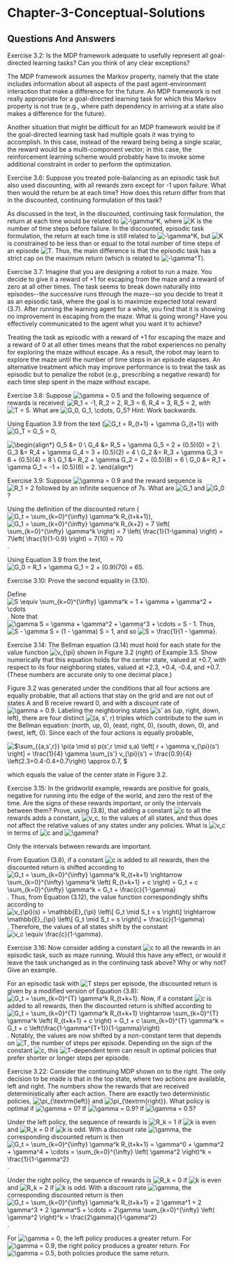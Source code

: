 # Chapter-3-Conceptual-Solutions

## Questions And Answers
Exercise 3.2: Is the MDP framework adequate to usefully represent all goal-directed learning tasks? Can you think of any clear exceptions?

The MDP framework assumes the Markov property, namely that the state includes information about all aspects of the past agent-environment interaction that make a difference for the future.  An MDP framework is not really appropriate for a goal-directed learning task for which this Markov property is not true (e.g., where path dependency in arriving at a state also makes a difference for the future).

Another situation that might be difficult for an MDP framework would be if the goal-directed learning task had multiple goals it was trying to accomplish.  In this case, instead of the reward being being a single scalar, the reward would be a multi-component vector; in this case, the reinforcement learning scheme would probably have to invoke some additional constraint in order to perform the optimization.

Exercise 3.6: Suppose you treated pole-balancing as an episodic task but also used discounting, with all rewards zero except for -1 upon failure. What then would the return be at each time? How does this return differ from that in the discounted, continuing formulation of this task?

As discussed in the text, in the discounted, continuing task formulation, the return at each time would be related to ![$-\gamma^K$](https://render.githubusercontent.com/render/math?math=%24-%5Cgamma%5EK%24), where ![$K$](https://render.githubusercontent.com/render/math?math=%24K%24) is the number of time steps before failure.  In the discounted, episodic task formulation, the return at each time is still related to ![$-\gamma^K$](https://render.githubusercontent.com/render/math?math=%24-%5Cgamma%5EK%24), but ![$K$](https://render.githubusercontent.com/render/math?math=%24K%24) is constrained to be less than or equal to the total number of time steps of an episode ![$T$](https://render.githubusercontent.com/render/math?math=%24T%24).  Thus, the main difference is that the episodic task has a strict cap on the maximum return (which is related to ![$-\gamma^T$](https://render.githubusercontent.com/render/math?math=%24-%5Cgamma%5ET%24)).

Exercise 3.7: Imagine that you are designing a robot to run a maze. You decide to give it a reward of +1 for escaping from the maze and a reward of zero at all other times. The task seems to break down naturally into episodes--the successive runs through the maze--so you decide to treat it as an episodic task, where the goal is to maximize expected total reward (3.7). After running the learning agent for a while, you find that it is showing no improvement in escaping from the maze. What is going wrong? Have you effectively communicated to the agent what you want it to achieve?

Treating the task as episodic with a reward of +1 for escaping the maze and a reward of 0 at all other times means that the robot experiences no penalty for exploring the maze without escape. As a result, the robot may learn to explore the maze until the number of time steps in an episode elapses.  An alternative treatment which may improve performance is to treat the task as episodic but to penalize the robot (e.g., prescribing a negative reward) for each time step spent in the maze without escape.

Exercise 3.8: Suppose ![$\gamma = 0.5$](https://render.githubusercontent.com/render/math?math=%24%5Cgamma%20%3D%200.5%24) and the following sequence of rewards is received: ![$R_1 = -1, R_2 = 2, R_3 = 6, R_4 = 3, R_5 = 2$](https://render.githubusercontent.com/render/math?math=%24R_1%20%3D%20-1%2C%20R_2%20%3D%202%2C%20R_3%20%3D%206%2C%20R_4%20%3D%203%2C%20R_5%20%3D%202%24), with ![$T = 5$](https://render.githubusercontent.com/render/math?math=%24T%20%3D%205%24). What are ![$G_0, G_1, \cdots, G_5$](https://render.githubusercontent.com/render/math?math=%24G_0%2C%20G_1%2C%20%5Ccdots%2C%20G_5%24)? Hint: Work backwards.

Using Equation 3.9 from the text (![$G_t = R_{t+1} + \gamma G_{t+1}$](https://render.githubusercontent.com/render/math?math=%24G_t%20%3D%20R_%7Bt%2B1%7D%20%2B%20%5Cgamma%20G_%7Bt%2B1%7D%24)) with ![$G_T = G_5 = 0$](https://render.githubusercontent.com/render/math?math=%24G_T%20%3D%20G_5%20%3D%200%24),

![\begin{align*} G_5 &= 0 \\ G_4 &= R_5 + \gamma G_5 = 2 + (0.5)(0) = 2 \\ G_3 &= R_4 + \gamma G_4 = 3 + (0.5)(2) = 4 \\ G_2 &= R_3 + \gamma G_3 = 6 + (0.5)(4) = 8 \\ G_1 &= R_2 + \gamma G_2 = 2 + (0.5)(8) = 6 \\ G_0 &= R_1 + \gamma G_1 = -1 + (0.5)(6) = 2. \end{align*}](https://render.githubusercontent.com/render/math?math=%5Cbegin%7Balign*%7D%20G_5%20%26%3D%200%20%5C%5C%20G_4%20%26%3D%20R_5%20%2B%20%5Cgamma%20G_5%20%3D%202%20%2B%20(0.5)(0)%20%3D%202%20%5C%5C%20G_3%20%26%3D%20R_4%20%2B%20%5Cgamma%20G_4%20%3D%203%20%2B%20(0.5)(2)%20%3D%204%20%5C%5C%20G_2%20%26%3D%20R_3%20%2B%20%5Cgamma%20G_3%20%3D%206%20%2B%20(0.5)(4)%20%3D%208%20%5C%5C%20G_1%20%26%3D%20R_2%20%2B%20%5Cgamma%20G_2%20%3D%202%20%2B%20(0.5)(8)%20%3D%206%20%5C%5C%20G_0%20%26%3D%20R_1%20%2B%20%5Cgamma%20G_1%20%3D%20-1%20%2B%20(0.5)(6)%20%3D%202.%20%5Cend%7Balign*%7D)


Exercise 3.9: Suppose ![$\gamma = 0.9$](https://render.githubusercontent.com/render/math?math=%24%5Cgamma%20%3D%200.9%24) and the reward sequence is ![$R_1 = 2$](https://render.githubusercontent.com/render/math?math=%24R_1%20%3D%202%24) followed by an infinite sequence of 7s. What are ![$G_1$](https://render.githubusercontent.com/render/math?math=%24G_1%24) and ![$G_0$](https://render.githubusercontent.com/render/math?math=%24G_0%24)?

Using the definition of the discounted return (![$G_t = \sum_{k=0}^{\infty} \gamma^k R_{t+k+1}$](https://render.githubusercontent.com/render/math?math=%24G_t%20%3D%20%5Csum_%7Bk%3D0%7D%5E%7B%5Cinfty%7D%20%5Cgamma%5Ek%20R_%7Bt%2Bk%2B1%7D%24)), ![$G_1 = \sum_{k=0}^{\infty} \gamma^k R_{k+2} = 7 \left( \sum_{k=0}^{\infty} \gamma^k \right) = 7 \left( \frac{1}{1-\gamma} \right) = 7\left( \frac{1}{1-0.9} \right) = 7(10) = 70$](https://render.githubusercontent.com/render/math?math=%24G_1%20%3D%20%5Csum_%7Bk%3D0%7D%5E%7B%5Cinfty%7D%20%5Cgamma%5Ek%20R_%7Bk%2B2%7D%20%3D%207%20%5Cleft(%20%5Csum_%7Bk%3D0%7D%5E%7B%5Cinfty%7D%20%5Cgamma%5Ek%20%5Cright)%20%3D%207%20%5Cleft(%20%5Cfrac%7B1%7D%7B1-%5Cgamma%7D%20%5Cright)%20%3D%207%5Cleft(%20%5Cfrac%7B1%7D%7B1-0.9%7D%20%5Cright)%20%3D%207(10)%20%3D%2070%24).

Using Equation 3.9 from the text, ![$G_0 = R_1 + \gamma G_1 = 2 + (0.9)(70) = 65$](https://render.githubusercontent.com/render/math?math=%24G_0%20%3D%20R_1%20%2B%20%5Cgamma%20G_1%20%3D%202%20%2B%20(0.9)(70)%20%3D%2065%24).

Exercise 3.10: Prove the second equality in (3.10).

Define ![$S \equiv \sum_{k=0}^{\infty} \gamma^k = 1 + \gamma + \gamma^2 + \cdots$](https://render.githubusercontent.com/render/math?math=%24S%20%5Cequiv%20%5Csum_%7Bk%3D0%7D%5E%7B%5Cinfty%7D%20%5Cgamma%5Ek%20%3D%201%20%2B%20%5Cgamma%20%2B%20%5Cgamma%5E2%20%2B%20%5Ccdots%24).  Note that ![$\gamma S = \gamma + \gamma^2 + \gamma^3 + \cdots = S - 1$](https://render.githubusercontent.com/render/math?math=%24%5Cgamma%20S%20%3D%20%5Cgamma%20%2B%20%5Cgamma%5E2%20%2B%20%5Cgamma%5E3%20%2B%20%5Ccdots%20%3D%20S%20-%201%24).  Thus, ![$S - \gamma S = (1 - \gamma) S = 1$](https://render.githubusercontent.com/render/math?math=%24S%20-%20%5Cgamma%20S%20%3D%20(1%20-%20%5Cgamma)%20S%20%3D%201%24), and so ![$S = \frac{1}{1 - \gamma}$](https://render.githubusercontent.com/render/math?math=%24S%20%3D%20%5Cfrac%7B1%7D%7B1%20-%20%5Cgamma%7D%24).

Exercise 3.14: The Bellman equation (3.14) must hold for each state for the value function ![$v_{\pi}$](https://render.githubusercontent.com/render/math?math=%24v_%7B%5Cpi%7D%24) shown in Figure 3.2 (right) of Example 3.5. Show numerically that this equation holds for the center state, valued at +0.7, with respect to its four neighboring states, valued at +2.3, +0.4, -0.4, and +0.7. (These numbers are accurate only to one decimal place.)

Figure 3.2 was generated under the conditions that all four actions are equally probable, that all actions that stay on the grid and are not out of states A and B receive reward 0, and with a discount rate of ![$\gamma = 0.9$](https://render.githubusercontent.com/render/math?math=%24%5Cgamma%20%3D%200.9%24).  Labeling the neighboring states ![$s'$](https://render.githubusercontent.com/render/math?math=%24s'%24) as (up, right, down, left), there are four distinct ![$(a, s', r)$](https://render.githubusercontent.com/render/math?math=%24(a%2C%20s'%2C%20r)%24) triples which contribute to the sum in the Bellman equation: (north, up, 0), (east, right, 0), (south, down, 0), and (west, left, 0).  Since each of the four actions is equally probable,

![$\sum_{\{a,s',r\}} \pi(a \mid s) p(s',r \mid s,a) \left\[ r + \gamma v_{\pi}(s') \right\] = \frac{1}{4} \gamma \sum_{s'} v_{\pi}(s') = \frac{0.9}{4} \left(2.3+0.4-0.4+0.7\right) \approx 0.7, $](https://render.githubusercontent.com/render/math?math=%24%5Csum_%7B%5C%7Ba%2Cs'%2Cr%5C%7D%7D%20%5Cpi(a%20%5Cmid%20s)%20p(s'%2Cr%20%5Cmid%20s%2Ca)%20%5Cleft%5B%20r%20%2B%20%5Cgamma%20v_%7B%5Cpi%7D(s')%20%5Cright%5D%20%3D%20%5Cfrac%7B1%7D%7B4%7D%20%5Cgamma%20%5Csum_%7Bs'%7D%20v_%7B%5Cpi%7D(s')%20%3D%20%5Cfrac%7B0.9%7D%7B4%7D%20%5Cleft(2.3%2B0.4-0.4%2B0.7%5Cright)%20%5Capprox%200.7%2C%20%24)

which equals the value of the center state in Figure 3.2.

Exercise 3.15: In the gridworld example, rewards are positive for goals, negative for running into the edge of the world, and zero the rest of the time. Are the signs of these rewards important, or only the intervals between them? Prove, using (3.8), that adding a constant ![$c$](https://render.githubusercontent.com/render/math?math=%24c%24) to all the rewards adds a constant, ![$v_c$](https://render.githubusercontent.com/render/math?math=%24v_c%24), to the values of all states, and thus does not affect the relative values of any states under any policies. What is ![$v_c$](https://render.githubusercontent.com/render/math?math=%24v_c%24) in terms of ![$c$](https://render.githubusercontent.com/render/math?math=%24c%24) and ![$\gamma$](https://render.githubusercontent.com/render/math?math=%24%5Cgamma%24)?

Only the intervals between rewards are important.

From Equation (3.8), if a constant ![$c$](https://render.githubusercontent.com/render/math?math=%24c%24) is added to all rewards, then the discounted return is shifted according to ![$G_t = \sum_{k=0}^{\infty} \gamma^k R_{t+k+1} \rightarrow \sum_{k=0}^{\infty} \gamma^k \left( R_{t+k+1} + c \right) = G_t + c \sum_{k=0}^{\infty} \gamma^k = G_t + \frac{c}{1-\gamma}$](https://render.githubusercontent.com/render/math?math=%24G_t%20%3D%20%5Csum_%7Bk%3D0%7D%5E%7B%5Cinfty%7D%20%5Cgamma%5Ek%20R_%7Bt%2Bk%2B1%7D%20%5Crightarrow%20%5Csum_%7Bk%3D0%7D%5E%7B%5Cinfty%7D%20%5Cgamma%5Ek%20%5Cleft(%20R_%7Bt%2Bk%2B1%7D%20%2B%20c%20%5Cright)%20%3D%20G_t%20%2B%20c%20%5Csum_%7Bk%3D0%7D%5E%7B%5Cinfty%7D%20%5Cgamma%5Ek%20%3D%20G_t%20%2B%20%5Cfrac%7Bc%7D%7B1-%5Cgamma%7D%24).  Thus, from Equation (3.12), the value function correspondingly shifts according to ![$v_{\pi}(s) = \mathbb{E}_{\pi} \left\[ G_t \mid S_t = s \right\] \rightarrow \mathbb{E}_{\pi} \left\[ G_t \mid S_t = s \right\] + \frac{c}{1-\gamma}$](https://render.githubusercontent.com/render/math?math=%24v_%7B%5Cpi%7D(s)%20%3D%20%5Cmathbb%7BE%7D_%7B%5Cpi%7D%20%5Cleft%5B%20G_t%20%5Cmid%20S_t%20%3D%20s%20%5Cright%5D%20%5Crightarrow%20%5Cmathbb%7BE%7D_%7B%5Cpi%7D%20%5Cleft%5B%20G_t%20%5Cmid%20S_t%20%3D%20s%20%5Cright%5D%20%2B%20%5Cfrac%7Bc%7D%7B1-%5Cgamma%7D%24).  Therefore, the values of all states shift by the constant ![$v_c \equiv \frac{c}{1-\gamma}$](https://render.githubusercontent.com/render/math?math=%24v_c%20%5Cequiv%20%5Cfrac%7Bc%7D%7B1-%5Cgamma%7D%24).

Exercise 3.16: Now consider adding a constant ![$c$](https://render.githubusercontent.com/render/math?math=%24c%24) to all the rewards in an episodic task, such as maze running. Would this have any effect, or would it leave the task unchanged as in the continuing task above? Why or why not? Give an example.

For an episodic task with ![$T$](https://render.githubusercontent.com/render/math?math=%24T%24) steps per episode, the discounted return is given by a modified version of Equation (3.8): ![$G_t = \sum_{k=0}^{T} \gamma^k R_{t+k+1}$](https://render.githubusercontent.com/render/math?math=%24G_t%20%3D%20%5Csum_%7Bk%3D0%7D%5E%7BT%7D%20%5Cgamma%5Ek%20R_%7Bt%2Bk%2B1%7D%24).  Now, if a constant ![$c$](https://render.githubusercontent.com/render/math?math=%24c%24) is added to all rewards, then the discounted return is shifted according to ![$G_t = \sum_{k=0}^{T} \gamma^k R_{t+k+1} \rightarrow \sum_{k=0}^{T} \gamma^k \left( R_{t+k+1} + c \right) = G_t + c \sum_{k=0}^{T} \gamma^k = G_t + c \left(\frac{1-\gamma^{T+1}}{1-\gamma}\right)$](https://render.githubusercontent.com/render/math?math=%24G_t%20%3D%20%5Csum_%7Bk%3D0%7D%5E%7BT%7D%20%5Cgamma%5Ek%20R_%7Bt%2Bk%2B1%7D%20%5Crightarrow%20%5Csum_%7Bk%3D0%7D%5E%7BT%7D%20%5Cgamma%5Ek%20%5Cleft(%20R_%7Bt%2Bk%2B1%7D%20%2B%20c%20%5Cright)%20%3D%20G_t%20%2B%20c%20%5Csum_%7Bk%3D0%7D%5E%7BT%7D%20%5Cgamma%5Ek%20%3D%20G_t%20%2B%20c%20%5Cleft(%5Cfrac%7B1-%5Cgamma%5E%7BT%2B1%7D%7D%7B1-%5Cgamma%7D%5Cright)%24).  Notably, the values are now shifted by a non-constant term that depends on ![$T$](https://render.githubusercontent.com/render/math?math=%24T%24), the number of steps per episode.  Depending on the sign of the constant ![$c$](https://render.githubusercontent.com/render/math?math=%24c%24), this ![$T$](https://render.githubusercontent.com/render/math?math=%24T%24)-dependent term can result in optimal policies that prefer shorter or longer steps per episode.

Exercise 3.22: Consider the continuing MDP shown on to the right. The only decision to be made is that in the top state, where two actions are available, left and right. The numbers show the rewards that are received deterministically after each action. There are exactly two deterministic policies, ![$\pi_{\textrm{left}}$](https://render.githubusercontent.com/render/math?math=%24%5Cpi_%7B%5Ctextrm%7Bleft%7D%7D%24) and ![$\pi_{\textrm{right}}$](https://render.githubusercontent.com/render/math?math=%24%5Cpi_%7B%5Ctextrm%7Bright%7D%7D%24). What policy is optimal if ![$\gamma = 0$](https://render.githubusercontent.com/render/math?math=%24%5Cgamma%20%3D%200%24)? If ![$\gamma = 0.9$](https://render.githubusercontent.com/render/math?math=%24%5Cgamma%20%3D%200.9%24)? If ![$\gamma = 0.5$](https://render.githubusercontent.com/render/math?math=%24%5Cgamma%20%3D%200.5%24)?

Under the left policy, the sequence of rewards is ![$R_k = 1$](https://render.githubusercontent.com/render/math?math=%24R_k%20%3D%201%24) if ![$k$](https://render.githubusercontent.com/render/math?math=%24k%24) is even and ![$R_k = 0$](https://render.githubusercontent.com/render/math?math=%24R_k%20%3D%200%24) if ![$k$](https://render.githubusercontent.com/render/math?math=%24k%24) is odd.  With a discount rate ![$\gamma$](https://render.githubusercontent.com/render/math?math=%24%5Cgamma%24), the corresponding discounted return is then ![$G_t = \sum_{k=0}^{\infty} \gamma^k R_{t+k+1} = \gamma^0 + \gamma^2 + \gamma^4 + \cdots = \sum_{k=0}^{\infty} \left( \gamma^2 \right)^k = \frac{1}{1-\gamma^2}$](https://render.githubusercontent.com/render/math?math=%24G_t%20%3D%20%5Csum_%7Bk%3D0%7D%5E%7B%5Cinfty%7D%20%5Cgamma%5Ek%20R_%7Bt%2Bk%2B1%7D%20%3D%20%5Cgamma%5E0%20%2B%20%5Cgamma%5E2%20%2B%20%5Cgamma%5E4%20%2B%20%5Ccdots%20%3D%20%5Csum_%7Bk%3D0%7D%5E%7B%5Cinfty%7D%20%5Cleft(%20%5Cgamma%5E2%20%5Cright)%5Ek%20%3D%20%5Cfrac%7B1%7D%7B1-%5Cgamma%5E2%7D%24).

Under the right policy, the sequence of rewards is ![$R_k = 0$](https://render.githubusercontent.com/render/math?math=%24R_k%20%3D%200%24) if ![$k$](https://render.githubusercontent.com/render/math?math=%24k%24) is even and ![$R_k = 2$](https://render.githubusercontent.com/render/math?math=%24R_k%20%3D%202%24) if ![$k$](https://render.githubusercontent.com/render/math?math=%24k%24) is odd.  With a discount rate ![$\gamma$](https://render.githubusercontent.com/render/math?math=%24%5Cgamma%24), the corresponding discounted return is then ![$G_t = \sum_{k=0}^{\infty} \gamma^k R_{t+k+1} = 2 \gamma^1 + 2 \gamma^3 + 2 \gamma^5 + \cdots = 2\gamma \sum_{k=0}^{\infty} \left( \gamma^2 \right)^k = \frac{2\gamma}{1-\gamma^2}$](https://render.githubusercontent.com/render/math?math=%24G_t%20%3D%20%5Csum_%7Bk%3D0%7D%5E%7B%5Cinfty%7D%20%5Cgamma%5Ek%20R_%7Bt%2Bk%2B1%7D%20%3D%202%20%5Cgamma%5E1%20%2B%202%20%5Cgamma%5E3%20%2B%202%20%5Cgamma%5E5%20%2B%20%5Ccdots%20%3D%202%5Cgamma%20%5Csum_%7Bk%3D0%7D%5E%7B%5Cinfty%7D%20%5Cleft(%20%5Cgamma%5E2%20%5Cright)%5Ek%20%3D%20%5Cfrac%7B2%5Cgamma%7D%7B1-%5Cgamma%5E2%7D%24).

For ![$\gamma = 0$](https://render.githubusercontent.com/render/math?math=%24%5Cgamma%20%3D%200%24), the left policy produces a greater return.  For ![$\gamma = 0.9$](https://render.githubusercontent.com/render/math?math=%24%5Cgamma%20%3D%200.9%24), the right policy produces a greater return.  For ![$\gamma = 0.5$](https://render.githubusercontent.com/render/math?math=%24%5Cgamma%20%3D%200.5%24), both policies produce the same return.
